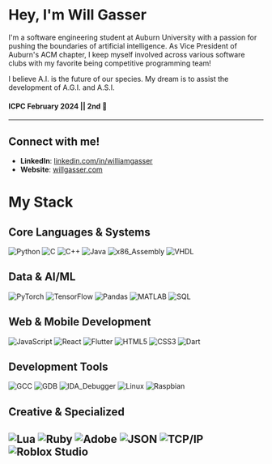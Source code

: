 # Hey, I'm Will Gasser

I'm a software engineering student at Auburn University with a passion for pushing the boundaries of artificial intelligence. As Vice President of Auburn's ACM chapter, I keep myself involved across various software clubs with my favorite being competitive programming team!

I believe A.I. is the future of our species. My dream is to assist the development of A.G.I. and A.S.I.

#### ICPC February 2024 || 2nd 🥈
 
---

## Connect with me!

- **LinkedIn**: [linkedin.com/in/williamgasser](https://linkedin.com/in/williamgasser)
- **Website**: [willgasser.com](https://willgasser.com)

# My Stack
## Core Languages & Systems
![Python](https://img.shields.io/badge/python-3670A0?style=for-the-badge&logo=python&logoColor=ffdd54) ![C](https://img.shields.io/badge/c-%2300599C.svg?style=for-the-badge&logo=c&logoColor=white) ![C++](https://img.shields.io/badge/c++-%2300599C.svg?style=for-the-badge&logo=c%2B%2B&logoColor=white) ![Java](https://img.shields.io/badge/java-%23ED8B00.svg?style=for-the-badge&logo=openjdk&logoColor=white) ![x86_Assembly](https://img.shields.io/badge/x86_Assembly-8E0E87?style=for-the-badge&logo=assemblyscript&logoColor=white) ![VHDL](https://img.shields.io/badge/VHDL-FFA500?style=for-the-badge&logo=vhdl&logoColor=white)

## Data & AI/ML
![PyTorch](https://img.shields.io/badge/PyTorch-%23EE4C2C.svg?style=for-the-badge&logo=PyTorch&logoColor=white) ![TensorFlow](https://img.shields.io/badge/TensorFlow-%23FF6F00.svg?style=for-the-badge&logo=TensorFlow&logoColor=white) ![Pandas](https://img.shields.io/badge/pandas-%23150458.svg?style=for-the-badge&logo=pandas&logoColor=white) ![MATLAB](https://img.shields.io/badge/MATLAB-FFA500?style=for-the-badge&logo=mathworks&logoColor=white) ![SQL](https://img.shields.io/badge/sql-4479A1?style=for-the-badge&logo=sql&logoColor=white)


## Web & Mobile Development
![JavaScript](https://img.shields.io/badge/javascript-%23323330.svg?style=for-the-badge&logo=javascript&logoColor=%23F7DF1E) ![React](https://img.shields.io/badge/react-%2320232a.svg?style=for-the-badge&logo=react&logoColor=%2361DAFB) ![Flutter](https://img.shields.io/badge/Flutter-02569B?style=for-the-badge&logo=flutter&logoColor=white) ![HTML5](https://img.shields.io/badge/html5-%23E34F26.svg?style=for-the-badge&logo=html5&logoColor=white) ![CSS3](https://img.shields.io/badge/css3-%231572B6.svg?style=for-the-badge&logo=css3&logoColor=white) ![Dart](https://img.shields.io/badge/dart-0175C2?style=for-the-badge&logo=dart&logoColor=white)

## Development Tools
![GCC](https://img.shields.io/badge/GCC-8F0F87?style=for-the-badge&logo=gnu&logoColor=white) ![GDB](https://img.shields.io/badge/GDB-FF6F00?style=for-the-badge&logo=gnu&logoColor=white) ![IDA_Debugger](https://img.shields.io/badge/IDA_Debugger-000000?style=for-the-badge&logo=hex-rays&logoColor=white) ![Linux](https://img.shields.io/badge/Linux-FCC624?style=for-the-badge&logo=linux&logoColor=black) ![Raspbian](https://img.shields.io/badge/Raspbian-CC342D?style=for-the-badge&logo=raspberry-pi&logoColor=white)

## Creative & Specialized
![Lua](https://img.shields.io/badge/lua-%232C2D72.svg?style=for-the-badge&logo=lua&logoColor=white) ![Ruby](https://img.shields.io/badge/ruby-%23CC342D.svg?style=for-the-badge&logo=ruby&logoColor=white) ![Adobe](https://img.shields.io/badge/Adobe-FF0000.svg?style=for-the-badge&logo=adobe&logoColor=white) ![JSON](https://img.shields.io/badge/json-5E5C5C?style=for-the-badge&logo=json&logoColor=white) ![TCP/IP](https://img.shields.io/badge/TCP/IP-1F6AAC?style=for-the-badge&logo=internet-explorer&logoColor=white) ![Roblox Studio](https://img.shields.io/badge/Roblox_Studio-00A2FF?style=for-the-badge&logo=robloxstudio&logoColor=white)
---


